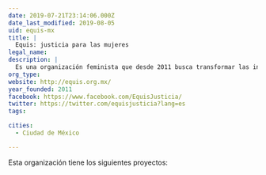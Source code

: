 ```yaml
---
date: 2019-07-21T23:14:06.000Z
date_last_modified: 2019-08-05
uid: equis-mx
title: |
  Equis: justicia para las mujeres
legal_name: 
description: |
  Es una organización feminista que desde 2011 busca transformar las instituciones, leyes y políticas públicas para mejorar el acceso a la justicia para todas las mujeres.
org_type: 
website: http://equis.org.mx/
year_founded: 2011
facebook: https://www.facebook.com/EquisJusticia/
twitter: https://twitter.com/equisjusticia?lang=es
tags:

cities: 
  - Ciudad de México

---
```


Esta organización tiene los siguientes proyectos:


